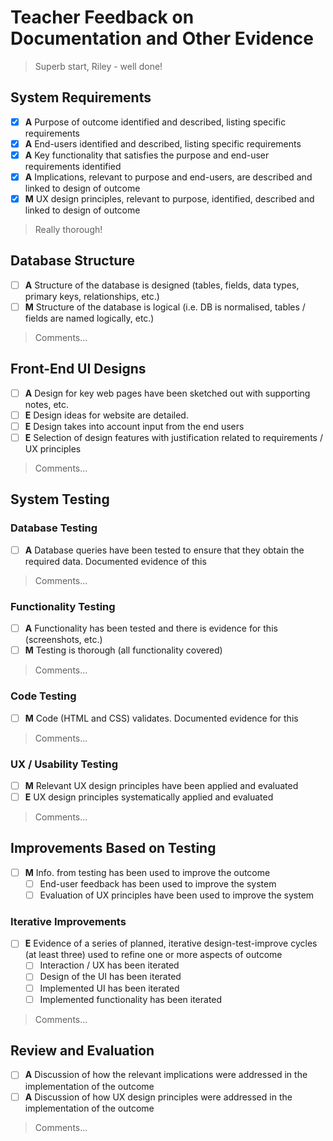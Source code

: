 # Teacher Feedback on Documentation and Other Evidence

> Superb start, Riley - well done!


## System Requirements	

- [x] **A** Purpose of outcome identified and described, listing specific requirements
- [x] **A** End-users identified and described, listing specific requirements
- [x] **A** Key functionality that satisfies the purpose and end-user requirements identified
- [x] **A** Implications, relevant to purpose and end-users, are described and linked to design of outcome
- [x] **M** UX design principles, relevant to purpose, identified, described and linked to design of outcome

> Really thorough!


## Database Structure	

- [ ] **A** Structure of the database is designed (tables, fields, data types, primary keys, relationships, etc.)
- [ ] **M** Structure of the database is logical (i.e. DB is normalised, tables / fields are named logically, etc.)

> Comments...


## Front-End UI Designs

- [ ] **A** Design for key web pages have been sketched out with supporting notes, etc.
- [ ] **E** Design ideas for website are detailed.
- [ ] **E** Design takes into account input from the end users
- [ ] **E** Selection of design features with justification related to requirements / UX principles

> Comments...


## System Testing

### Database Testing

- [ ] **A** Database queries have been tested to ensure that they obtain the required data. Documented evidence of this

> Comments...  

### Functionality Testing

- [ ] **A** Functionality has been tested and there is evidence for this (screenshots, etc.)
- [ ] **M** Testing is thorough (all functionality covered)

> Comments...  

### Code Testing

- [ ] **M** Code (HTML and CSS) validates. Documented evidence for this

> Comments...  

### UX / Usability Testing

- [ ] **M** Relevant UX design principles have been applied and evaluated
- [ ] **E** UX design principles systematically applied and evaluated

> Comments...  

## Improvements Based on Testing

- [ ] **M** Info. from testing has been used to improve the outcome
    - [ ] End-user feedback has been used to improve the system
    - [ ] Evaluation of UX principles have been used to improve the system

### Iterative Improvements

- [ ] **E** Evidence of a series of planned, iterative design-test-improve cycles (at least three) used to refine one or more aspects of outcome
    - [ ] Interaction / UX has been iterated
    - [ ] Design of the UI has been iterated
    - [ ] Implemented UI has been iterated
    - [ ] Implemented functionality has been iterated

> Comments...  


## Review and Evaluation

- [ ] **A** Discussion of how the relevant implications were addressed in the implementation of the outcome
- [ ] **A** Discussion of how UX design principles were addressed in the implementation of the outcome

> Comments...

